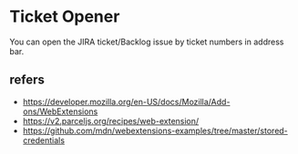 # Ticket Opener

You can open the JIRA ticket/Backlog issue by ticket numbers in address bar.

## refers
- https://developer.mozilla.org/en-US/docs/Mozilla/Add-ons/WebExtensions
- https://v2.parceljs.org/recipes/web-extension/
- https://github.com/mdn/webextensions-examples/tree/master/stored-credentials